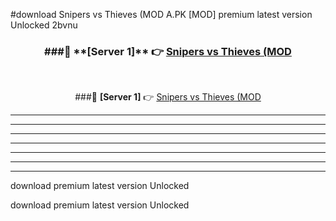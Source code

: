 #download Snipers vs Thieves (MOD A.PK [MOD] premium latest version Unlocked 2bvnu 



<div align="center">
<h3>###🔹 **[Server 1]** 👉 <a href="https://download1apk.web.app/">Snipers vs Thieves (MOD</a></h3><br>


###🔹 **[Server 1]** 👉 <a href="https://download1apk.web.app/">Snipers vs Thieves (MOD</a></h3>
</div>



----------------------------------------------------------

----------------------------------------------------------

----------------------------------------------------------

----------------------------------------------------------

----------------------------------------------------------

----------------------------------------------------------

----------------------------------------------------------

download premium latest version Unlocked

download premium latest version Unlocked
